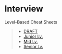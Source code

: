 # Interview

Level-Based Cheat Sheets
> * [DRAFT](dotnet-draft-cheat-sheet-tr.md)
> * [Junior Lv.](dotnet-juinor-cheat-sheet-tr.md)
> * [Mid Lv.](dotnet-mid-cheat-sheet-tr.md)
> * [Senior Lv.](dotnet-senior-cheat-sheet-tr.md)
